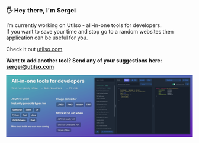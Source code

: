 ### 🖐️ Hey there, I'm Sergei

I’m currently working on Utilso - all-in-one tools for developers.<br>
If you want to save your time and stop go to a random websites then application can be useful for you.

Check it out [utilso.com](https://utilso.com)


**Want to add another tool? Send any of your suggestions here: sergei@utilso.com**

![Utilso](banner-min.png)


<!--
**ssleptsov/ssleptsov** is a ✨ _special_ ✨ repository because its `README.md` (this file) appears on your GitHub profile.

Here are some ideas to get you started:

- 🔭 I’m currently working on ...
- 🌱 I’m currently learning ...
- 👯 I’m looking to collaborate on ...
- 🤔 I’m looking for help with ...
- 💬 Ask me about ...
- 📫 How to reach me: ...
- 😄 Pronouns: ...
- ⚡ Fun fact: ...
-->

